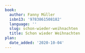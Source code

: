 ```yaml
---
book:
  author: Fanny Müller
  isbn13: '9783861508182'
  language: ''
  slug: schon-wieder-weihnachten
  title: Schon wieder Weihnachten
plan:
  date_added: '2020-10-04'
---
```


